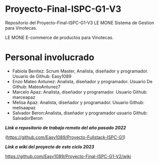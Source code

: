 # Proyecto-Final-ISPC-G1-V3
Repositorio del Proyecto-Final-ISPC-G1-V3 LE MONE Sistema de Gestion para Vinotecas.

LE MONE E-commerce de productos para Vinotecas.

# Personal involucrado

- Fabiola Benitez: Scrum Master, Analista, diseñador y programador. Usuario de Github: Easy1089
- Enzo Mateo Antunez: Analista, diseñador y programador. Usuario De Github: MateoAntunez7
- Marcelo Apaz: Analista, diseñador y programador. Usuario Github: marceapaz
- Melisa Apaz: Analista, diseñador y programador. Usuario Github: melisaapaz
- Salvador Beron:Analista, diseñador y programador usuario Github: SalvadorBeron

***Link a repositorio de trabajo remoto del año pasado 2022*** 

(https://github.com/Easy1089/Proyecto-Fullstack-ISPC-G1)

***Link a wiki del proyecto de este ciclo 2023*** 

https://github.com/Easy1089/Proyecto-Final-ISPC-G1-V2/wiki
